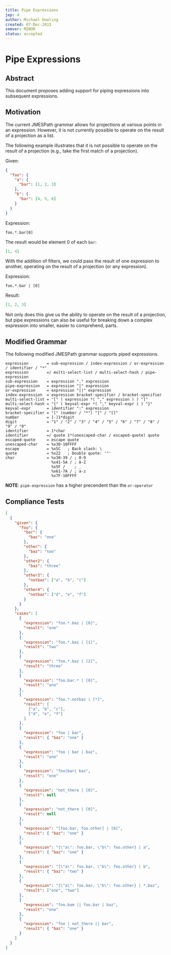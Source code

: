```yaml
---
title: Pipe Expressions
jep: 4
author: Michael Dowling
created: 07-Dec-2013
semver: MINOR
status: accepted
---
```


# Pipe Expressions

## Abstract

This document proposes adding support for piping expressions into subsequent
expressions.

## Motivation

The current JMESPath grammar allows for projections at various points in an
expression. However, it is not currently possible to operate on the result of a
projection as a list.

The following example illustrates that it is not possible to operate on the
result of a projection (e.g., take the first match of a projection).

Given:

```json
{
  "foo": {
    "a": {
      "bar": [1, 2, 3]
    },
    "b": {
      "bar": [4, 5, 6]
    }
  }
}
```

Expression:

```jmespath
foo.*.bar[0]
```

The result would be element 0 of each `bar`:

```json
[1, 4]
```

With the addition of filters, we could pass the result of one expression to
another, operating on the result of a projection (or any expression).

Expression:

```jmespath
foo.*.bar | [0]
```

Result:

```json
[1, 2, 3]
```

Not only does this give us the ability to operate on the result of a projection,
but pipe expressions can also be useful for breaking down a complex expression
into smaller, easier to comprehend, parts.

## Modified Grammar

The following modified JMESPath grammar supports piped expressions.

```abnf
expression        = sub-expression / index-expression / or-expression / identifier / "*"
expression        =/ multi-select-list / multi-select-hash / pipe-expression
sub-expression    = expression "." expression
pipe-expression   = expression "|" expression
or-expression     = expression "||" expression
index-expression  = expression bracket-specifier / bracket-specifier
multi-select-list = "[" ( expression *( "," expression ) ) "]"
multi-select-hash = "{" ( keyval-expr *( "," keyval-expr ) ) "}"
keyval-expr       = identifier ":" expression
bracket-specifier = "[" (number / "*") "]" / "[]"
number            = [-]1*digit
digit             = "1" / "2" / "3" / "4" / "5" / "6" / "7" / "8" / "9" / "0"
identifier        = 1*char
identifier        =/ quote 1*(unescaped-char / escaped-quote) quote
escaped-quote     = escape quote
unescaped-char    = %x30-10FFFF
escape            = %x5C   ; Back slash: \
quote             = %x22   ; Double quote: '"'
char              = %x30-39 / ; 0-9
                    %x41-5A / ; A-Z
                    %x5F /    ; _
                    %x61-7A / ; a-z
                    %x7F-10FFFF
```

**NOTE**: `pipe-expression` has a higher precendent than the `or-operator`

## Compliance Tests

```json
[
  {
    "given": {
      "foo": {
        "bar": {
          "baz": "one"
        },
        "other": {
          "baz": "two"
        },
        "other2": {
          "baz": "three"
        },
        "other3": {
          "notbaz": ["a", "b", "c"]
        },
        "other4": {
          "notbaz": ["d", "e", "f"]
        }
      }
    },
    "cases": [
      {
        "expression": "foo.*.baz | [0]",
        "result": "one"
      },
      {
        "expression": "foo.*.baz | [1]",
        "result": "two"
      },
      {
        "expression": "foo.*.baz | [2]",
        "result": "three"
      },
      {
        "expression": "foo.bar.* | [0]",
        "result": "one"
      },
      {
        "expression": "foo.*.notbaz | [*]",
        "result": [
          ["a", "b", "c"],
          ["d", "e", "f"]
        ]
      },
      {
        "expression": "foo | bar",
        "result": { "baz": "one" }
      },
      {
        "expression": "foo | bar | baz",
        "result": "one"
      },
      {
        "expression": "foo|bar| baz",
        "result": "one"
      },
      {
        "expression": "not_there | [0]",
        "result": null
      },
      {
        "expression": "not_there | [0]",
        "result": null
      },
      {
        "expression": "[foo.bar, foo.other] | [0]",
        "result": { "baz": "one" }
      },
      {
        "expression": "{\"a\": foo.bar, \"b\": foo.other} | a",
        "result": { "baz": "one" }
      },
      {
        "expression": "{\"a\": foo.bar, \"b\": foo.other} | b",
        "result": { "baz": "two" }
      },
      {
        "expression": "{\"a\": foo.bar, \"b\": foo.other} | *.baz",
        "result": ["one", "two"]
      },
      {
        "expression": "foo.bam || foo.bar | baz",
        "result": "one"
      },
      {
        "expression": "foo | not_there || bar",
        "result": { "baz": "one" }
      }
    ]
  }
]
```

